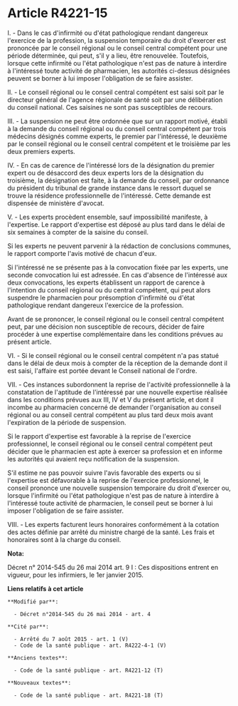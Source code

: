 # Article R4221-15

I. - Dans le cas d'infirmité ou d'état pathologique rendant dangereux l'exercice de la profession, la suspension temporaire
du droit d'exercer est prononcée par le conseil régional ou le conseil central compétent pour une période déterminée, qui
peut, s'il y a lieu, être renouvelée. Toutefois, lorsque cette infirmité ou l'état pathologique n'est pas de nature à
interdire à l'intéressé toute activité de pharmacien, les autorités ci-dessus désignées peuvent se borner à lui imposer
l'obligation de se faire assister. 

II. - Le conseil régional ou le conseil central compétent est saisi soit par le directeur général de l'agence régionale de
santé soit par une délibération du conseil national. Ces saisines ne sont pas susceptibles de recours. 

III. - La suspension ne peut être ordonnée que sur un rapport motivé, établi à la demande du conseil régional ou du conseil
central compétent par trois médecins désignés comme experts, le premier par l'intéressé, le deuxième par le conseil régional
ou le conseil central compétent et le troisième par les deux premiers experts. 

IV. - En cas de carence de l'intéressé lors de la désignation du premier expert ou de désaccord des deux experts lors de la
désignation du troisième, la désignation est faite, à la demande du conseil, par ordonnance du président du tribunal de
grande instance dans le ressort duquel se trouve la résidence professionnelle de l'intéressé. Cette demande est dispensée de
ministère d'avocat. 

V. - Les experts procèdent ensemble, sauf impossibilité manifeste, à l'expertise. Le rapport d'expertise est déposé au plus
tard dans le délai de six semaines à compter de la saisine du conseil. 

Si les experts ne peuvent parvenir à la rédaction de conclusions communes, le rapport comporte l'avis motivé de chacun
d'eux. 

Si l'intéressé ne se présente pas à la convocation fixée par les experts, une seconde convocation lui est adressée. En cas
d'absence de l'intéressé aux deux convocations, les experts établissent un rapport de carence à l'intention du conseil
régional ou du central compétent, qui peut alors suspendre le pharmacien pour présomption d'infirmité ou d'état pathologique
rendant dangereux l'exercice de la profession. 

Avant de se prononcer, le conseil régional ou le conseil central compétent peut, par une décision non susceptible de recours,
décider de faire procéder à une expertise complémentaire dans les conditions prévues au présent article. 

VI. - Si le conseil régional ou le conseil central compétent n'a pas statué dans le délai de deux mois à compter de la
réception de la demande dont il est saisi, l'affaire est portée devant le Conseil national de l'ordre. 

VII. - Ces instances subordonnent la reprise de l'activité professionnelle à la constatation de l'aptitude de l'intéressé par
une nouvelle expertise réalisée dans les conditions prévues aux III, IV et V du présent article, et dont il incombe au
pharmacien concerné de demander l'organisation au conseil régional ou au conseil central compétent au plus tard deux mois
avant l'expiration de la période de suspension. 

Si le rapport d'expertise est favorable à la reprise de l'exercice professionnel, le conseil régional ou le conseil central
compétent peut décider que le pharmacien est apte à exercer sa profession et en informe les autorités qui avaient reçu
notification de la suspension. 

S'il estime ne pas pouvoir suivre l'avis favorable des experts ou si l'expertise est défavorable à la reprise de l'exercice
professionnel, le conseil prononce une nouvelle suspension temporaire du droit d'exercer ou, lorsque l'infirmité ou l'état
pathologique n'est pas de nature à interdire à l'intéressé toute activité de pharmacien, le conseil peut se borner à lui
imposer l'obligation de se faire assister. 

VIII. - Les experts facturent leurs honoraires conformément à la cotation des actes définie par arrêté du ministre chargé de
la santé. Les frais et honoraires sont à la charge du conseil.

**Nota:**

Décret n° 2014-545 du 26 mai 2014 art. 9 I : Ces dispositions entrent en vigueur, pour les infirmiers, le 1er janvier 2015.

**Liens relatifs à cet article**

	**Modifié par**:

	  - Décret n°2014-545 du 26 mai 2014 - art. 4

	**Cité par**:

	  - Arrêté du 7 août 2015 - art. 1 (V)
	  - Code de la santé publique - art. R4222-4-1 (V)

	**Anciens textes**:

	  - Code de la santé publique - art. R4221-12 (T)

	**Nouveaux textes**:

	  - Code de la santé publique - art. R4221-18 (T)
